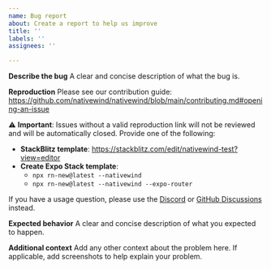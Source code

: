 ```yaml
---
name: Bug report
about: Create a report to help us improve
title: ''
labels: ''
assignees: ''

---
```


**Describe the bug**
A clear and concise description of what the bug is.

**Reproduction**
Please see our contribution guide: https://github.com/nativewind/nativewind/blob/main/contributing.md#opening-an-issue

⚠️ **Important**: Issues without a valid reproduction link will not be reviewed and will be automatically closed. Provide one of the following:
- **StackBlitz template**: https://stackblitz.com/edit/nativewind-test?view=editor
- **Create Expo Stack template**: 
  - `npx rn-new@latest --nativewind`
  - `npx rn-new@latest --nativewind --expo-router`

If you have a usage question, please use the [Discord](https://discord.gg/nativewind) or [GitHub Discussions](https://github.com/nativewind/nativewind/discussions) instead.

**Expected behavior**
A clear and concise description of what you expected to happen.

**Additional context**
Add any other context about the problem here. If applicable, add screenshots to help explain your problem.
